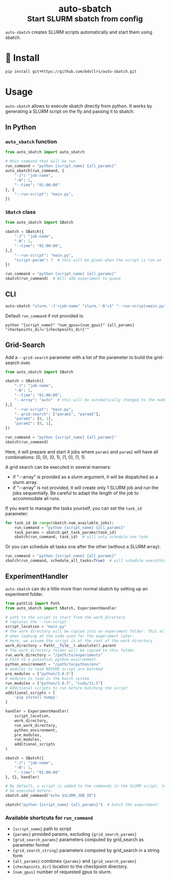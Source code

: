 <div align="center">
    <h1>auto-sbatch<br><small>Start SLURM sbatch from config</small></h1>
</div>

`auto-sbatch` creates SLURM scripts automatically and start them using sbatch.

# 🚀 Install

```bash
pip install git+https://github.com/bdvllrs/auto-sbatch.git
```

# Usage

`auto-sbatch` allows to execute sbatch directly from python.
It works by generating a SLURM script on the fly and passing it to sbatch.

## In Python

### `auto_sbatch` function

```python
from auto_sbatch import auto_sbatch

# Main command that will be run
run_command = "python {script_name} {all_params}"
auto_sbatch(run_command, {
    "-J": "job-name",
    "-N": 1,
    "--time": "01:00:00"
}, {
    "--run-script": "main.py",
})
```

### `SBatch` class

```python
from auto_sbatch import SBatch

sbatch = SBatch({
    "-J": "job-name",
    "-N": 1,
    "--time": "01:00:00",
},{
    "--run-script": "main.py",
    "script-param": 7  # this will be given when the script is run as `python main.py "script-param=7"`
})

run_command = "python {script_name} {all_params}"
sbatch(run_command)  # Will add experiment to queue
```

## CLI

```bash
auto-sbatch "slurm.'-J'=job-name" "slurm.'-N'=1" "--run-script=main.py" "run_command='python {script_name} {all_params}'"
```

Default `run_command` if not provided is:
```
python "{script_name}" "num_gpus={num_gpus}" {all_params} "checkpoints_dir='{checkpoints_dir}'"
```

## Grid-Search
Add a `--grid-search` parameter with a list of the parameter to build the grid-search over.
```python
from auto_sbatch import SBatch

sbatch = SBatch({
    "-J": "job-name",
    "-N": 1,
    "--time": "01:00:00",
    "--array": "auto"  # this will be automatically changed to the number of generated jobs.
},{
    "--run-script": "main.py",
    "--grid-search": ["param1", "param2"],
    "param1": [0, 1],
    "param2": [0, 1],
})

run_command = "python {script_name} {all_params}"
sbatch(run_command)
```

Here, it will prepare and start 4 jobs where `param1` and `param2` will have all combinations: (0, 0), (0, 1), (1, 0), (1, 1).

A grid search can be executed in several manners:
- if "--array" is provided as a slurm argument, it will be dispatched as a slurm array.
- if "--array" is not provided, it will create only 1 SLURM job and run the jobs sequentially. Be careful to adapt the
length of the job to accommodate all runs. 

If you want to manage the tasks yourself, you can set the `task_id` parameter:

```python
for task_id in range(sbatch.num_available_jobs):
    run_command = "python {script_name} {all_params}"
    task_params = sbatch.get_task_params(task_id)
    sbatch(run_command, task_id)  # will only schedule one task
```

Or you can schedule all tasks one after the other (without a SLURM array):

```python
run_command = "python {script_name} {all_params}"
sbatch(run_command, schedule_all_tasks=True)  # will schedule everything
```

## ExperimentHandler

`auto-sbatch` can do a little more than normal sbatch by setting up an experiment folder.

```python
from pathlib import Path
from auto_sbatch import SBatch, ExperimentHandler

# path to the script to start from the work_directory
# replaces the --run-script
script_location = "main.py"
# The work directory will be copied into an experiment folder. This allows reproducibility
# when looking at the code used for the experiment later.
# Here, we assume the script is at the root of the work directory
work_directory = Path(__file__).absolute().parent
# The work_directory folder will be copied to this folder
run_work_directory = "/path/to/experiments"
# Path to a potential python environment.
python_environment = "/path/to/python/env"
# modules to load BEFORE script are batched
pre_modules = ["python/3.8.5"]
# modules to load in the batch system
run_modules = ["python/3.8.5", "cuda/11.5"]
# Additional scripts to run before batching the script
additional_scripts = [
    'pip install numpy'
]

handler = ExperimentHandler(
    script_location,
    work_directory,
    run_work_directory,
    python_environment,
    pre_modules,
    run_modules,
    additional_scripts
)

sbatch = SBatch({
    "-J": "job-name",
    "-N": 1,
    "--time": "01:00:00"
}, {}, handler)

# By default, a script is added to the commands in the SLURM script. You can add other commands that will
# be executed before.
sbatch.add_command("echo $SLURM_JOB_ID")

sbatch("python {script_name} {all_params}")  # batch the experiment!
```

### Available shortcuts for `run_command`
- `{script_name}` path to script
- `{params}` provided params, excluding `{grid_search_params}`
- `{grid_search_params}` parameters computed by grid_search as parameter format
- `{grid_search_string}` parameters computed by grid_search in a string form
- `{all_params}` combines `{params}` and `{grid_search_params}`
- `{checkpoints_dir}` location to the checkpoint directory.
- `{num_gpus}` number of requested gpus to slurm.

